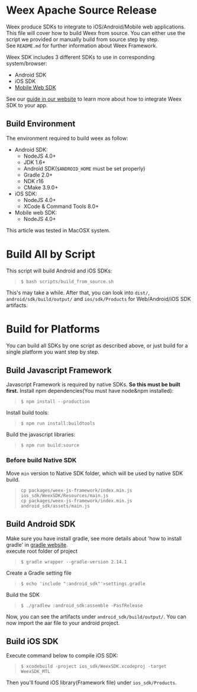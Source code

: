 # Weex Apache Source Release   
Weex produce SDKs to integrate to iOS/Android/Mobile web applications. This file will cover how to build Weex from source. You can either use the script we provided or manually build from source step by step.   
See `README.md` for further information about Weex Framework.

Weex SDK includes 3 different SDKs to use in corresponding system/browser:
* Android SDK
* iOS SDK
* [Mobile Web SDK](https://github.com/weexteam/weex-vue-render)

See our [guide in our website](http://weex.apache.org/guide/integrate-to-your-app.html) to learn more about how to integrate Weex SDK to your app.

## Build Environment
The environment required to build weex as follow:
* Android SDK:
    * NodeJS 4.0+
    * JDK 1.6+
    * Android SDK(`$ANDROID_HOME` must be set properly)
    * Gradle 2.0+
    * NDK r16
    * CMake 3.9.0+
* iOS SDK:
    * NodeJS 4.0+
    * XCode & Command Tools 8.0+
* Mobile web SDK:
    * NodeJS 4.0+

This article was tested in MacOSX system.

# Build All by Script

This script will build Android and iOS SDKs:   
> `$ bash scripts/build_from_source.sh`

This's may take a while. After that, you can look into `dist/`, `android/sdk/build/output/` and `ios/sdk/Products` for Web/Android/iOS SDK artifacts.

# Build for Platforms

You can build all SDKs by one script as described above, or just build for a single platform you want step by step.

## Build Javascript Framework
Javascript Framework is required by native SDKs. **So this must be built first.**
Install npm dependencies(You must have node&npm installed):
> `$ npm install --production`

Install build tools:
> `$ npm run install:buildtools`

Build the javascript libraries:
> `$ npm run build:source`

### Before build Native SDK
Move `min` version to Native SDK folder, which will be used by native SDK build.   
> `cp packages/weex-js-framework/index.min.js ios_sdk/WeexSDK/Resources/main.js`   
> `cp packages/weex-js-framework/index.min.js android_sdk/assets/main.js`

## Build Android SDK    
Make sure you have install gradle, see more details about 'how to install gradle' in [gradle website](https://gradle.org/install).   
execute root folder of project   
> `$ gradle wrapper --gradle-version 2.14.1`   

Create a Gradle setting file
> `$ echo 'include ":android_sdk"'>settings.gradle`

Build the SDK
> `$ ./gradlew :android_sdk:assemble -PasfRelease`

Now, you can see the artifacts under `android_sdk/build/output/`.
You can now import the aar file to your android project.

## Build iOS SDK
Execute command below to compile iOS SDK:
> `$ xcodebuild -project ios_sdk/WeexSDK.xcodeproj -target WeexSDK_MTL`

Then you'll found iOS library(Framework file) under `ios_sdk/Products`.
